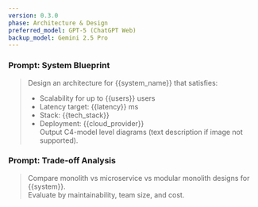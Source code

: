 ```yaml
---
version: 0.3.0
phase: Architecture & Design
preferred_model: GPT-5 (ChatGPT Web)
backup_model: Gemini 2.5 Pro
---
```


<!-- Assistant priming: Follow CONTRIBUTING.md defaults: recommend branching and commit naming, include CI and test considerations, and prefer non-verbose logging patterns. When recommending architecture, also include steps to make changes safely (feature branches, migration plan, tests). -->

### Prompt: System Blueprint

> Design an architecture for {{system_name}} that satisfies:
>
> - Scalability for up to {{users}} users
> - Latency target: {{latency}} ms
> - Stack: {{tech_stack}}
> - Deployment: {{cloud_provider}}  
>   Output C4-model level diagrams (text description if image not supported).

### Prompt: Trade-off Analysis

> Compare monolith vs microservice vs modular monolith designs for {{system}}.  
> Evaluate by maintainability, team size, and cost.
